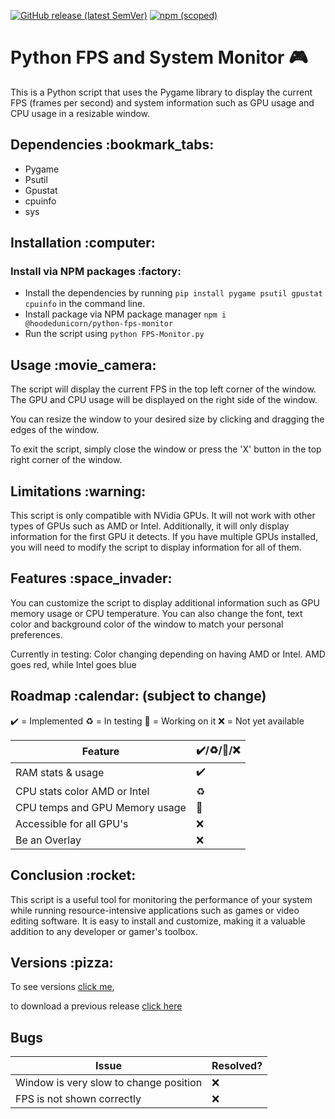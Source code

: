 [![GitHub release (latest SemVer)](https://img.shields.io/github/v/release/HoodedUnicorn/Python-FPS-Monitor?color=gree&label=Github)](https://github.com/HoodedUnicorn/Python-FPS-Monitor/releases)
[![npm (scoped)](https://img.shields.io/npm/v/@hoodedunicorn/python-fps-monitor?color=red)](https://www.npmjs.com/package/@hoodedunicorn/python-fps-monitor)


# Python FPS and System Monitor :video_game:

This is a Python script that uses the Pygame library to display the current FPS (frames per second) and system information such as GPU usage and CPU usage in a resizable window.
<br>
<h2>Dependencies :bookmark_tabs: </h2>

* Pygame
* Psutil
* Gpustat
* cpuinfo
* sys

<h2>Installation :computer: </h2>


<h3>Install via NPM packages :factory:</h3>

 * Install the dependencies by running `pip install pygame psutil gpustat cpuinfo` in the command line. <br>
 * Install package via NPM package manager `npm i @hoodedunicorn/python-fps-monitor` <br>
 * Run the script using `python FPS-Monitor.py`


<h2>Usage :movie_camera: </h2>

The script will display the current FPS in the top left corner of the window. The GPU and CPU usage will be displayed on the right side of the window.

You can resize the window to your desired size by clicking and dragging the edges of the window.

To exit the script, simply close the window or press the 'X' button in the top right corner of the window.

<h2>Limitations :warning: </h2>

This script is only compatible with NVidia GPUs. It will not work with other types of GPUs such as AMD or Intel. Additionally, it will only display information for the first GPU it detects. If you have multiple GPUs installed, you will need to modify the script to display information for all of them.


<h2>Features :space_invader: </h2>

You can customize the script to display additional information such as GPU memory usage or CPU temperature. You can also change the font, text color and background color of the window to match your personal preferences.
<br>

Currently in testing: Color changing depending on having AMD or Intel. 
AMD goes red, while Intel goes blue

<h2>Roadmap :calendar: (subject to change)</h2>

:heavy_check_mark: = Implemented
:recycle: = In testing
:memo: = Working on it
:x: = Not yet available

| Feature | :heavy_check_mark:/:recycle:/:memo:/:x:|
| ---- | ---- | 
| RAM stats & usage | :heavy_check_mark: |
| CPU stats color AMD or Intel | :recycle: |  
| CPU temps and GPU Memory usage | :memo: |
| Accessible for all GPU's | :x: |
| Be an Overlay | :x: |


<h2>Conclusion :rocket:</h2>

This script is a useful tool for monitoring the performance of your system while running resource-intensive applications such as games or video editing software. It is easy to install and customize, making it a valuable addition to any developer or gamer's toolbox.


<h2>Versions :pizza:</h2>

To see versions [click me](Versions.md), 

to download a previous release [click here](releases)

<h2>Bugs</h2>

| Issue | Resolved? |
| ---- | ---- |
| Window is very slow to change position | :x: |
| FPS is not shown correctly | :x: |
